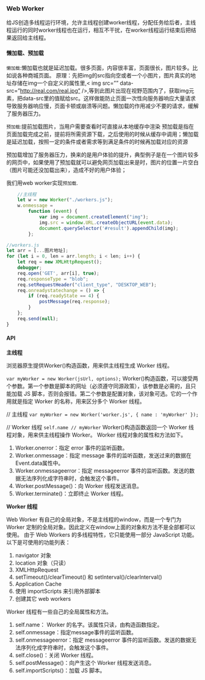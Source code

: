 <!--
 * @Author: your name
 * @Date: 2020-03-26 13:41:41
 * @LastEditTime: 2020-03-26 18:09:22
 * @LastEditors: Please set LastEditors
 * @Description: In User Settings Edit
 * @FilePath: /node/gitbook/diary/WebWorker.md
 -->
### Web Worker
给JS创造多线程运行环境，允许主线程创建worker线程，分配任务给后者，主线程运行的同时worker线程也在运行，相互不干扰，在worker线程运行结束后把结果返回给主线程。

#### 懒加载、预加载
`懒加载`:懒加载也就是延迟加载。很多页面，内容很丰富，页面很长，图片较多。比如说各种商城页面。
原理：先把img的src指向空或者一个小图片，图片真实的地址存储在img一个自定义的属性里,< img src=”” data-src=”http://real.com/real.jpg” />,等到此图片出现在视野范围内了，获取img元素，把data-src里的值赋给src。这样做能防止页面一次性向服务器响应大量请求导致服务器响应慢，页面卡顿或崩溃等问题。懒加载的作用减少不要的请求，缓解了服务器压力。


`预加载`:提前加载图片，当用户需要查看时可直接从本地缓存中渲染
预加载是指在页面加载完成之前，提前将所需资源下载，之后使用的时候从缓存中调用；懒加载是延迟加载，按照一定的条件或者需求等到满足条件的时候再加载对应的资源

预加载增加了服务器压力，换来的是用户体验的提升，典型例子是在一个图片较多的网页中，如果使用了预加载就可以避免网页加载出来是时，图片的位置一片空白（图片可能还没加载出来），造成不好的用户体验；

我们用web worker实现`预加载`.
```  javascript
    //主线程
    let w = new Worker("./workers.js");
    w.onmessage =
        function (event) {
            var img = document.createElement("img");
            img.src = window.URL.createObjectURL(event.data);
            document.querySelector('#result').appendChild(img);
        };
```

```  javascript
//workers.js
let arr = [...图片地址];
for (let i = 0, len = arr.length; i < len; i++) {
    let req = new XMLHttpRequest();
    debugger;
    req.open('GET', arr[i], true);
    req.responseType = "blob";
    req.setRequestHeader("client_type", "DESKTOP_WEB");
    req.onreadystatechange = () => {
        if (req.readyState == 4) {
            postMessage(req.response);
        }
    };
    req.send(null);
}
```

#### API
 **主线程**

浏览器原生提供Worker()构造函数，用来供主线程生成 Worker 线程。

`var myWorker = new Worker(jsUrl, options);`
Worker()构造函数，可以接受两个参数。第一个参数是脚本的网址（必须遵守同源政策），该参数是必需的，且只能加载 JS 脚本，否则会报错。第二个参数是配置对象，该对象可选。它的一个作用就是指定 Worker 的名称，用来区分多个 Worker 线程。


// 主线程
`var myWorker = new Worker('worker.js', { name : 'myWorker' });`

// Worker 线程
`self.name // myWorker`
Worker()构造函数返回一个 Worker 线程对象，用来供主线程操作 Worker。
Worker 线程对象的属性和方法如下。
1. Worker.onerror：指定 error 事件的监听函数。
2. Worker.onmessage：指定 message 事件的监听函数，发送过来的数据在Event.data属性中。
3. Worker.onmessageerror：指定 messageerror 事件的监听函数。发送的数据无法序列化成字符串时，会触发这个事件。
4. Worker.postMessage()：向 Worker 线程发送消息。
5. Worker.terminate()：立即终止 Worker 线程。

**Worker 线程**

Web Worker 有自己的全局对象，不是主线程的window，而是一个专门为 Worker 定制的全局对象。因此定义在window上面的对象和方法不是全部都可以使用。
由于 Web Workers 的多线程特性，它只能使用一部分 JavaScript 功能。以下是可使用的功能列表：

1. navigator 对象
2. location 对象（只读）
3. XMLHttpRequest
4. setTimeout()/clearTimeout() 和 setInterval()/clearInterval()
5. Application Cache
6. 使用 importScripts 来引用外部脚本
7. 创建其它 web workers

Worker 线程有一些自己的全局属性和方法。

1. self.name： Worker 的名字。该属性只读，由构造函数指定。
2. self.onmessage：指定message事件的监听函数。
3. self.onmessageerror：指定 messageerror 事件的监听函数。发送的数据无法序列化成字符串时，会触发这个事件。
4. self.close()：关闭 Worker 线程。
5. self.postMessage()：向产生这个 Worker 线程发送消息。
6. self.importScripts()：加载 JS 脚本。